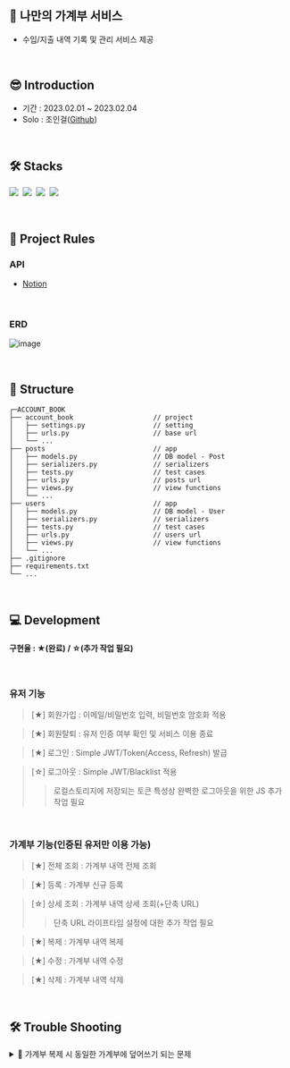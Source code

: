 ## 🐣 나만의 가계부 서비스

- 수입/지출 내역 기록 및 관리 서비스 제공

</br>

## 😎 Introduction

- 기간 : 2023.02.01 ~ 2023.02.04
- Solo : 조인걸([Github](https://github.com/Choding91))

</br>

## 🛠 Stacks

<img src="https://img.shields.io/badge/Python-3776AB?style=for-the-badge&logo=Python&logoColor=white">&nbsp;
<img src="https://img.shields.io/badge/Django-092E20?style=for-the-badge&logo=Django&logoColor=white">&nbsp;
<img src="https://img.shields.io/badge/Django_rest_framework-A50E15?style=for-the-badge&logo=Django&logoColor=white">&nbsp;
<img src="https://img.shields.io/badge/MySQL-4169E1?style=for-the-badge&logo=MySQL&logoColor=white">&nbsp;

</br>

## 🤝 Project Rules


### API

- [Notion](https://www.notion.so/API-baa0a4820226466b87bdbfd2938dc451)

</br>

### ERD

![image](https://user-images.githubusercontent.com/113072964/216600371-e905c3e0-38ba-4a3c-b7a9-56e4a68d3a0a.png)

</br>

## 📂 Structure

```
┌─ACCOUNT_BOOK
├── account_book                    // project
│   ├── settings.py                 // setting
│   ├── urls.py                     // base url
│   └── ...
├── posts                           // app
│   ├── models.py                   // DB model - Post
│   ├── serializers.py              // serializers
│   ├── tests.py                    // test cases
│   ├── urls.py                     // posts url
│   ├── views.py                    // view functions
│   └── ...
├── users                           // app
│   ├── models.py                   // DB model - User
│   ├── serializers.py              // serializers
│   ├── tests.py                    // test cases
│   ├── urls.py                     // users url
│   ├── views.py                    // view functions
│   └── ...
├── .gitignore
├── requirements.txt
└── ...
```

</br>

## 💻 Development

#### 구현율 : ★(완료) / ☆(추가 작업 필요)

</br>

### 유저 기능

> [★] 회원가입 : 이메일/비밀번호 입력, 비밀번호 암호화 적용

> [★] 회원탈퇴 : 유저 인증 여부 확인 및 서비스 이용 종료

> [★] 로그인 : Simple JWT/Token(Access, Refresh) 발급

> [☆] 로그아웃 : Simple JWT/Blacklist 적용
>> 로컬스토리지에 저장되는 토큰 특성상 완벽한 로그아웃을 위한 JS 추가 작업 필요

</br>

### 가계부 기능(인증된 유저만 이용 가능)

> [★] 전체 조회 : 가계부 내역 전체 조회

> [★] 등록 : 가계부 신규 등록

> [☆] 상세 조회 : 가계부 내역 상세 조회(+단축 URL)
>> 단축 URL 라이프타임 설정에 대한 추가 작업 필요

> [★] 복제 : 가계부 내역 복제

> [★] 수정 : 가계부 내역 수정

> [★] 삭제 : 가계부 내역 삭제

</br>

## 🛠 Trouble Shooting

<details>
<summary>🐛 가계부 복제 시 동일한 가계부에 덮어쓰기 되는 문제</summary>

</br>

<div>

- 상황 : 가계부 복제 기능 구현 중 기존 가계부에 같은 내용이 덮어쓰기 되는 문제 발생(수정 시간만 변경됨)

![image](https://user-images.githubusercontent.com/113072964/216566037-5f7b4ab6-41bf-4090-ba9f-1778df1ce46a.png)

- 해결 : 기존 id값으로 가계부를 받아온 뒤 id값만 None 처리하여 새로운 가계부로 인식 및 등록 가능

![image](https://user-images.githubusercontent.com/113072964/216563082-b2f4cbb3-5520-4604-bed2-5461e0985196.png)

</div>
</details>
